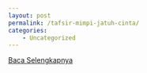 ```yaml
---
layout: post
permalink: /tafsir-mimpi-jatuh-cinta/
categories:
    - Uncategorized
---
```


[Baca Selengkapnya](/06)